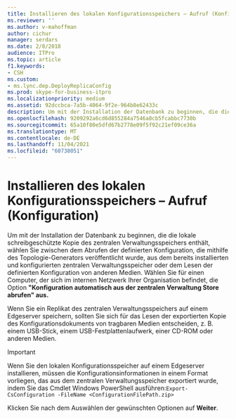 ```yaml
---
title: Installieren des lokalen Konfigurationsspeichers – Aufruf (Konfiguration)
ms.reviewer: ''
ms.author: v-mahoffman
author: cichur
manager: serdars
ms.date: 2/8/2018
audience: ITPro
ms.topic: article
f1.keywords:
- CSH
ms.custom:
- ms.lync.dep.DeployReplicaConfig
ms.prod: skype-for-business-itpro
ms.localizationpriority: medium
ms.assetid: 92dccbca-7a5b-4064-9f2e-964b8e62433c
description: Um mit der Installation der Datenbank zu beginnen, die die lokale schreibgeschützte Kopie des zentralen Verwaltungsspeichers enthält, wählen Sie zwischen dem Abrufen der definierten Konfiguration, die mithilfe des Topologie-Generators veröffentlicht wurde, aus dem bereits installierten und konfigurierten zentralen Verwaltungsspeicher oder dem Lesen der definierten Konfiguration von anderen Medien. Wählen Sie für einen Computer, der sich im internen Netzwerk Ihrer Organisation befindet, die Option "Konfiguration automatisch von der zentralen Verwaltung abrufen" aus, Store.
ms.openlocfilehash: 9209292a6cd6d855284a7546a8cb5fcabbc7730b
ms.sourcegitcommit: 65a10f80e5dfd67b2778e09f5f92c21ef09ce36a
ms.translationtype: MT
ms.contentlocale: de-DE
ms.lasthandoff: 11/04/2021
ms.locfileid: "60738051"
---
```

# <a name="install-local-configuration-store-invoke-configure"></a>Installieren des lokalen Konfigurationsspeichers – Aufruf (Konfiguration)
 
Um mit der Installation der Datenbank zu beginnen, die die lokale schreibgeschützte Kopie des zentralen Verwaltungsspeichers enthält, wählen Sie zwischen dem Abrufen der definierten Konfiguration, die mithilfe des Topologie-Generators veröffentlicht wurde, aus dem bereits installierten und konfigurierten zentralen Verwaltungsspeicher oder dem Lesen der definierten Konfiguration von anderen Medien. Wählen Sie für einen Computer, der sich im internen Netzwerk Ihrer Organisation befindet, die Option **"Konfiguration automatisch aus der zentralen Verwaltung Store abrufen" aus.**
  
Wenn Sie ein Replikat des zentralen Verwaltungsspeichers auf einem Edgeserver speichern, sollten Sie sich für das Lesen der exportierten Kopie des Konfigurationsdokuments von tragbaren Medien entscheiden, z. B. einem USB-Stick, einem USB-Festplattenlaufwerk, einer CD-ROM oder anderen Medien. 
  
> [!IMPORTANT]
> Wenn Sie den lokalen Konfigurationsspeicher auf einem Edgeserver installieren, müssen die Konfigurationsinformationen in einem Format vorliegen, das aus dem zentralen Verwaltungsspeicher exportiert wurde, indem Sie das Cmdlet Windows PowerShell ausführen:`Export-CsConfiguration -FileName <ConfigurationFilePath.zip>`
  
Klicken Sie nach dem Auswählen der gewünschten Optionen auf **Weiter**.
  

